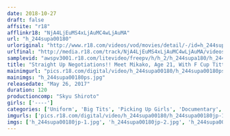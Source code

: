 ```yaml
---
date: 2018-10-27
draft: false
affsite: "r18"
afflinkr18: "NjA4LjEuMS4xLjAuMC4wLjAuMA"
url: "h_244supa00180"
urloriginal: "http://www.r18.com/videos/vod/movies/detail/-/id=h_244supa00180"
urlfinal: "http://media.r18.com/track/NjA4LjEuMS4xLjAuMC4wLjAuMA/videos/vod/movies/detail/-/id=h_244supa00180"
samplevid: "awspv3001.r18.com/litevideo/freepv/h/h_2/h_244supa180/h_244supa180_dmb_w.mp4"
title: "Straight Up Negotiations!! Meet Mikako, Age 21, With F Cup Titties, Who Works At A Yakitori Restaurant In Her AV Debut"
mainimgurl: "pics.r18.com/digital/video/h_244supa00180/h_244supa00180ps.jpg"
mainimgs: "h_244supa00180ps.jpg"
releasedate: "May 26, 2017"
duration: 120
productioncomp: "Skyu Shiroto"
girls: ['----']
categories: ['Uniform', 'Big Tits', 'Picking Up Girls', 'Documentary', 'Amateur', 'Hi-Def']
imgurls: ['pics.r18.com/digital/video/h_244supa00180/h_244supa00180jp-1.jpg', 'pics.r18.com/digital/video/h_244supa00180/h_244supa00180jp-2.jpg', 'pics.r18.com/digital/video/h_244supa00180/h_244supa00180jp-3.jpg', 'pics.r18.com/digital/video/h_244supa00180/h_244supa00180jp-4.jpg', 'pics.r18.com/digital/video/h_244supa00180/h_244supa00180jp-5.jpg', 'pics.r18.com/digital/video/h_244supa00180/h_244supa00180jp-6.jpg', 'pics.r18.com/digital/video/h_244supa00180/h_244supa00180jp-7.jpg', 'pics.r18.com/digital/video/h_244supa00180/h_244supa00180jp-8.jpg', 'pics.r18.com/digital/video/h_244supa00180/h_244supa00180jp-9.jpg', 'pics.r18.com/digital/video/h_244supa00180/h_244supa00180jp-10.jpg', 'pics.r18.com/digital/video/h_244supa00180/h_244supa00180jp-11.jpg', 'pics.r18.com/digital/video/h_244supa00180/h_244supa00180jp-12.jpg', 'pics.r18.com/digital/video/h_244supa00180/h_244supa00180jp-13.jpg', 'pics.r18.com/digital/video/h_244supa00180/h_244supa00180jp-14.jpg', 'pics.r18.com/digital/video/h_244supa00180/h_244supa00180jp-15.jpg', 'pics.r18.com/digital/video/h_244supa00180/h_244supa00180jp-16.jpg', 'pics.r18.com/digital/video/h_244supa00180/h_244supa00180jp-17.jpg', 'pics.r18.com/digital/video/h_244supa00180/h_244supa00180jp-18.jpg', 'pics.r18.com/digital/video/h_244supa00180/h_244supa00180jp-19.jpg', 'pics.r18.com/digital/video/h_244supa00180/h_244supa00180jp-20.jpg']
imgs: ['h_244supa00180jp-1.jpg', 'h_244supa00180jp-2.jpg', 'h_244supa00180jp-3.jpg', 'h_244supa00180jp-4.jpg', 'h_244supa00180jp-5.jpg', 'h_244supa00180jp-6.jpg', 'h_244supa00180jp-7.jpg', 'h_244supa00180jp-8.jpg', 'h_244supa00180jp-9.jpg', 'h_244supa00180jp-10.jpg', 'h_244supa00180jp-11.jpg', 'h_244supa00180jp-12.jpg', 'h_244supa00180jp-13.jpg', 'h_244supa00180jp-14.jpg', 'h_244supa00180jp-15.jpg', 'h_244supa00180jp-16.jpg', 'h_244supa00180jp-17.jpg', 'h_244supa00180jp-18.jpg', 'h_244supa00180jp-19.jpg', 'h_244supa00180jp-20.jpg']
---
```

